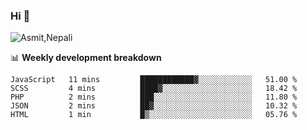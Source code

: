 ### Hi 👋

![Asmit,Nepali](https://media.giphy.com/media/L8K62iTDkzGX6/giphy.gif)
<!--
**asmit99nepali/asmit99nepali** is a ✨ _special_ ✨ repository because its `README.md` (this file) appears on your GitHub profile.

Here are some ideas to get you started:

- 🔭 I’m currently working on ...
- 🌱 I’m currently learning ...
- 👯 I’m looking to collaborate on ...
- 🤔 I’m looking for help with ...
- 💬 Ask me about ...
- 📫 How to reach me: ...
- 😄 Pronouns: ...
- ⚡ Fun fact: ...
-->


📊 **Weekly development breakdown**
<!--START_SECTION:waka-->
```text
JavaScript   11 mins         ████████████▓░░░░░░░░░░░░   51.00 % 
SCSS         4 mins          ████▓░░░░░░░░░░░░░░░░░░░░   18.42 % 
PHP          2 mins          ███░░░░░░░░░░░░░░░░░░░░░░   11.80 % 
JSON         2 mins          ██▓░░░░░░░░░░░░░░░░░░░░░░   10.32 % 
HTML         1 min           █▒░░░░░░░░░░░░░░░░░░░░░░░   05.76 % 
```
<!--END_SECTION:waka-->

